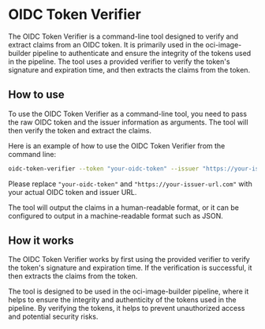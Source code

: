 # OIDC Token Verifier

The OIDC Token Verifier is a command-line tool designed to verify and extract claims from an OIDC token. It is primarily used in the
oci-image-builder pipeline to authenticate and ensure the integrity of the tokens used in the pipeline. The tool uses a provided verifier to
verify the token's signature and expiration time, and then extracts the claims from the token.

## How to use

To use the OIDC Token Verifier as a command-line tool, you need to pass the raw OIDC token and the issuer information as arguments. The tool
will then verify the token and extract the claims.

Here is an example of how to use the OIDC Token Verifier from the command line:

```bash
oidc-token-verifier --token "your-oidc-token" --issuer "https://your-issuer-url.com"
```

Please replace `"your-oidc-token"` and `"https://your-issuer-url.com"` with your actual OIDC token and issuer URL.

The tool will output the claims in a human-readable format, or it can be configured to output in a machine-readable format such as JSON.

## How it works

The OIDC Token Verifier works by first using the provided verifier to verify the token's signature and expiration time. If the verification
is successful, it then extracts the claims from the token.

The tool is designed to be used in the oci-image-builder pipeline, where it helps to ensure the integrity and authenticity of the tokens
used in the pipeline. By verifying the tokens, it helps to prevent unauthorized access and potential security risks.